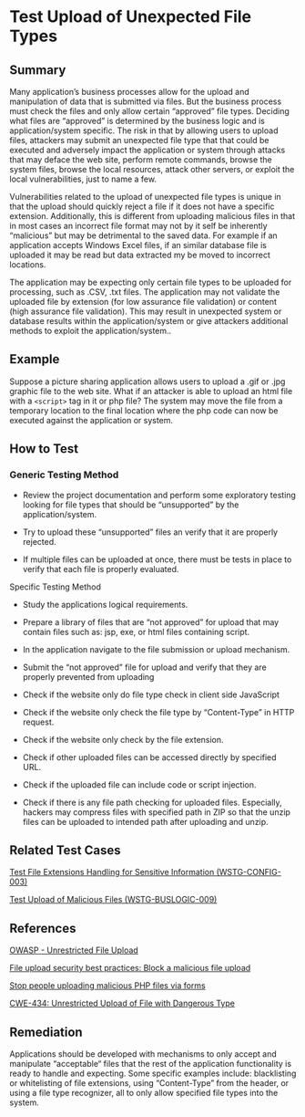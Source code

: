# Test Upload of Unexpected File Types

## Summary

Many application’s business processes allow for the upload and manipulation of data that is submitted via files. But the business process must check the files and only allow certain “approved” file types. Deciding what files are “approved” is determined by the business logic and is application/system specific. The risk in that by allowing users to upload files, attackers may submit an unexpected file type that that could be executed and adversely impact the application or system through attacks that may deface the web site, perform remote commands, browse the system files, browse the local resources, attack other servers, or exploit the local vulnerabilities, just to name a few.

Vulnerabilities related to the upload of unexpected file types is unique in that the upload should quickly reject a file if it does not have a specific extension. Additionally, this is different from uploading malicious files in that in most cases an incorrect file format may not by it self be inherently “malicious” but may be detrimental to the saved data. For example if an application accepts Windows Excel files, if an similar database file is uploaded it may be read but data extracted my be moved to incorrect locations.

The application may be expecting only certain file types to be uploaded for processing, such as .CSV, .txt files. The application may not validate the uploaded file by extension (for low assurance file validation) or content (high assurance file validation). This may result in unexpected system or database results within the application/system or give attackers additional methods to exploit the application/system..

## Example

Suppose a picture sharing application allows users to upload a .gif or .jpg graphic file to the web site. What if an attacker is able to upload an html file with a `<script>` tag in it or php file? The system may move the file from a temporary location to the final location where the php code can now be executed against the application or system.

## How to Test

### Generic Testing Method

- Review the project documentation and perform some exploratory testing looking for file types that should be “unsupported” by the application/system.

- Try to upload these “unsupported” files an verify that it are properly rejected.

- If multiple files can be uploaded at once, there must be tests in place to verify that each file is properly evaluated.

Specific Testing Method

- Study the applications logical requirements.

- Prepare a library of files that are “not approved” for upload that may contain files such as: jsp, exe, or html files containing script.

- In the application navigate to the file submission or upload mechanism.

- Submit the “not approved” file for upload and verify that they are properly prevented from uploading

- Check if the website only do file type check in client side JavaScript

- Check if the website only check the file type by “Content-Type” in HTTP request.

- Check if the website only check by the file extension.

- Check if other uploaded files can be accessed directly by specified URL.

- Check if the uploaded file can include code or script injection.

- Check if there is any file path checking for uploaded files. Especially, hackers may compress files with specified path in ZIP so that the unzip files can be uploaded to intended path after uploading and unzip.

## Related Test Cases

[Test File Extensions Handling for Sensitive Information (WSTG-CONFIG-003)](../4.3_Configuration_and_Deployment_Management_Testing/4.3.3_Test_File_Extensions_Handling_for_Sensitive_Information_WSTG-CONFIG-003.md)

[Test Upload of Malicious Files (WSTG-BUSLOGIC-009)](4.11.9_Test_Upload_of_Malicious_Files_WSTG-BUSLOGIC-009.md)

## References

[OWASP - Unrestricted File Upload](https://www.owasp.org/index.php/Unrestricted_File_Upload)

[File upload security best practices: Block a malicious file upload](https://www.computerweekly.com/answer/File-upload-security-best-practices-Block-a-malicious-file-upload)

[Stop people uploading malicious PHP files via forms](https://stackoverflow.com/questions/602539/stop-people-uploading-malicious-php-files-via-forms)

[CWE-434: Unrestricted Upload of File with Dangerous Type](https://cwe.mitre.org/data/definitions/434.html)

## Remediation

Applications should be developed with mechanisms to only accept and manipulate “acceptable“ files that the rest of the application functionality is ready to handle and expecting. Some specific examples include: blacklisting or whitelisting of file extensions, using “Content-Type” from the header, or using a file type recognizer, all to only allow specified file types into the system.
